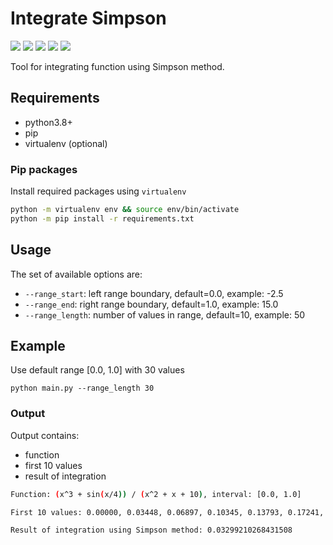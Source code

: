 # Integrate Simpson

![](https://img.shields.io/badge/python-v3.8-blue) ![](https://img.shields.io/badge/numpy-1.17.4-blue) ![](https://img.shields.io/badge/scipy-1.3.2-blue) ![](https://img.shields.io/badge/platform-windows%20%7C%20linux-lightgrey) ![](https://img.shields.io/badge/license-MIT-green)

Tool for integrating function using Simpson method.

## Requirements
- python3.8+
- pip
- virtualenv (optional)

### Pip packages
Install required packages using `virtualenv`

```bash
python -m virtualenv env && source env/bin/activate
python -m pip install -r requirements.txt
```

## Usage

The set of available options are:

 * `--range_start`: left range boundary, default=0.0, example: -2.5
 * `--range_end`: right range boundary, default=1.0, example: 15.0
 * `--range_length`: number of values in range, default=10, example: 50

## Example

Use default range [0.0, 1.0] with 30 values

`python main.py --range_length 30`

### Output

Output contains:
 * function
 * first 10 values
 * result of integration

```bash
Function: (x^3 + sin(x/4)) / (x^2 + x + 10), interval: [0.0, 1.0]

First 10 values: 0.00000, 0.03448, 0.06897, 0.10345, 0.13793, 0.17241, 0.20690, 0.24138, 0.27586, 0.31034

Result of integration using Simpson method: 0.03299210268431508
```

